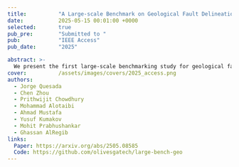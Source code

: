 ```yaml
---
title:          "A Large-scale Benchmark on Geological Fault Delineation Models: Domain Shift, Training Dynamics, Generalizability, Evaluation and Inferential Behavior"
date:           2025-05-15 00:01:00 +0000
selected:       true
pub_pre:        "Submitted to "
pub:            "IEEE Access"
pub_date:       "2025"

abstract: >-
  We present the first large-scale benchmarking study for geological fault delineation. The benchmark evaluates over 200 model–dataset–strategy combinations under varying domain shift conditions, providing new insights into generalizability, training dynamics, and evaluation practices in seismic interpretation.
cover:          /assets/images/covers/2025_access.png
authors:
  - Jorge Quesada
  - Chen Zhou
  - Prithwijit Chowdhury
  - Mohammad Alotaibi
  - Ahmad Mustafa
  - Yusuf Kumakov
  - Mohit Prabhushankar
  - Ghassan AlRegib
links:
  Paper: https://arxiv.org/abs/2505.08585
  Code: https://github.com/olivesgatech/large-bench-geo
---
```

